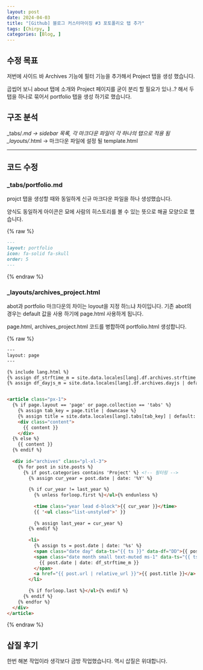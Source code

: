 ```yaml
---
layout: post
date: 2024-04-03
title: "[Github] 블로그 커스터마이징 #3 포토폴리오 탭 추가"
tags: [Chirpy, ]
categories: [Blog, ]
---
```

## 수정 목표


저번에 사이드 바  Archives 기능에 필터 기능을 추가해서 Project 탭을 생성 했습니다.


곱씹어 보니 about 탭에 소개와 Project 페이지를 굳이 분리 할 필요가 있나..? 해서 두 탭을 하나로
묶어서 portfolio 탭을 생성 하기로 했습니다.


## 구조 분석


_tabs/*.md → sidebar 목록, 각 마크다운 파일이 각 하나의 탭으로 적용 됨
_layouts/*.html → 마크다운 파일에 설정 될 template.html


---


## 코드 수정


### _tabs/portfolio.md


projct 탭을 생성할 때와 동일하게 신규 마크다운 파일을 하나 생성했습니다.


양식도 동일하게 아이콘은 묘에 사람의 히스토리를 볼 수 있는 뜻으로 해골 모양으로 했습니다. 


{% raw %}
```markdown
---
layout: portfolio
icon: fa-solid fa-skull
order: 5
---
```
{% endraw %}


### _layouts/archives_project.html


abot과 portfolio 마크다운의 차이는 loyout을 지정 하느냐 차이입니다.
기존 abot의 경우는 default 값을 사용 하기에 page.html 사용하게 됩니다.


page.html, archives_project.html 코드를 병합하여 portfolio.html 생성합니다.


{% raw %}
```html
---
layout: page
---

{% include lang.html %}
{% assign df_strftime_m = site.data.locales[lang].df.archives.strftime | default: '/ %m' %}
{% assign df_dayjs_m = site.data.locales[lang].df.archives.dayjs | default: '/ MM' %}


<article class="px-1">
  {% if page.layout == 'page' or page.collection == 'tabs' %}
    {% assign tab_key = page.title | downcase %}
    {% assign title = site.data.locales[lang].tabs[tab_key] | default: page.title %}
    <div class="content">
      {{ content }}
    </div>
  {% else %}
    {{ content }}
  {% endif %}
  
  <div id="archives" class="pl-xl-3">
    {% for post in site.posts %}
      {% if post.categories contains 'Project' %} <!-- 필터링 -->
        {% assign cur_year = post.date | date: '%Y' %}
  
        {% if cur_year != last_year %}
          {% unless forloop.first %}</ul>{% endunless %}
  
          <time class="year lead d-block">{{ cur_year }}</time>
          {{ '<ul class="list-unstyled">' }}
  
          {% assign last_year = cur_year %}
        {% endif %}
  
        <li>
          {% assign ts = post.date | date: '%s' %}
          <span class="date day" data-ts="{{ ts }}" data-df="DD">{{ post.date | date: '%d' }}</span>
          <span class="date month small text-muted ms-1" data-ts="{{ ts }}" data-df="{{ df_dayjs_m }}">
            {{ post.date | date: df_strftime_m }}
          </span>
          <a href="{{ post.url | relative_url }}">{{ post.title }}</a>
        </li>
  
        {% if forloop.last %}</ul>{% endif %}
      {% endif %}
    {% endfor %}
  </div>
</article>


```
{% endraw %}


## 삽질 후기


한번 해본 작업이라 생각보다 금방 작업했습니다. 역시 삽질은 위대합니다.

